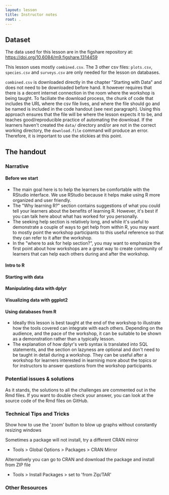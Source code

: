```yaml
---
layout: lesson
title: Instructor notes
root: .
---
```


## Dataset

The data used for this lesson are in the figshare repository at: https://doi.org/10.6084/m9.figshare.1314459

This lesson uses mostly `combined.csv`. The 3 other csv files: `plots.csv`,
`species.csv` and `surveys.csv` are only needed for the lesson on databases.

`combined.csv` is downloaded directly in the chapter "Starting with Data" and
does not need to be downloaded before hand. It however requires that there is a
decent internet connection in the room where the workshop is being taught. To
faciliate the download process, the chunk of code that includes the URL where
the csv file lives, and where the file should go and be named is included in the
code handout (see next paragraph). Using this approach ensures that the file
will be where the lesson expects it to be, and teaches good/reproducible practice of automating the download. If the learners haven't created the `data/` directory and/or are not in the correct working directory, the `download.file` command will produce an error. Therefore, it is important to use the stickies at this point.

## The handout

### Narrative

#### Before we start

* The main goal here is to help the learners be comfortable with the RStudio
  interface. We use RStudio because it helps make using R more organized and
  user friendly.
* The "Why learning R?" section contains suggestions of what you could tell your
  learners about the benefits of learning R. However, it's best if you can talk
  here about what has worked for you personally.
* The seeking help section is relatively long, and while it's useful to
  demonstrate a couple of ways to get help from within R, you may want to mostly
  point the workshop participants to this useful reference so that they can
  refer to it after the workshop.
* In the "where to ask for help section?", you may want to emphasize the first
  point about how workshops are a great way to create community of learners that
  can help each others during and after the workshop.


#### Intro to R

#### Starting with data

#### Manipulating data with dplyr

#### Visualizing data with ggplot2

#### Using databases from R

* Ideally this lesson is best taught at the end of the workshop to illustrate
  how the tools covered can integrate with each others. Depending on the
  audience, and the pace of the workshop, it can be suitable to be shown as a
  demonstration rather than a typically lesson.
* The explanation of how dplyr's verb syntax is translated into SQL statements,
  and the section on lazyness are optional and don't need to be taught in detail
  during a workshop. They can be useful after a workshop for learners interested
  in learninig more about the topics or for instructors to answer questions from
  the workshop participants.


### Potential issues & solutions

As it stands, the solutions to all the challenges are commented out in the Rmd
files. If you want to double check your answer, you can look at the source code
of the Rmd files on GitHub.

### Technical Tips and Tricks

Show how to use the 'zoom' button to blow up graphs without constantly resizing windows

Sometimes a package will not install, try a different CRAN mirror
- Tools > Global Options > Packages > CRAN Mirror

Alternatively you can go to CRAN and download the package and install from ZIP file
-   Tools > Install Packages > set to 'from Zip/TAR'

### Other Resources
